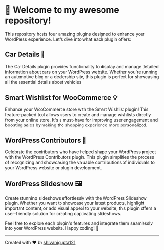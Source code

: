 # 🚀 Welcome to my awesome repository!

This repository hosts four amazing plugins designed to enhance your WordPress experience. Let's dive into what each plugin offers:

## Car Details 🚗
The Car Details plugin provides functionality to display and manage detailed information about cars on your WordPress website. Whether you're running an automotive blog or a dealership site, this plugin is perfect for showcasing all the essential details about vehicles.

## Smart Wishlist for WooCommerce 💡
Enhance your WooCommerce store with the Smart Wishlist plugin! This feature-packed tool allows users to create and manage wishlists directly from your online store. It's a must-have for improving user engagement and boosting sales by making the shopping experience more personalized.

## WordPress Contributors 👥
Celebrate the contributors who have helped shape your WordPress project with the WordPress Contributors plugin. This plugin simplifies the process of recognizing and showcasing the valuable contributions of individuals to your WordPress website or plugin development.

## WordPress Slideshow 🖼️
Create stunning slideshows effortlessly with the WordPress Slideshow plugin. Whether you want to showcase your latest products, highlight important content, or add visual appeal to your website, this plugin offers a user-friendly solution for creating captivating slideshows.

Feel free to explore each plugin's features and integrate them seamlessly into your WordPress website. Happy coding! 🎉

---

Created with ❤️ by [shivanigupta121](https://github.com/shivanigupta121)
